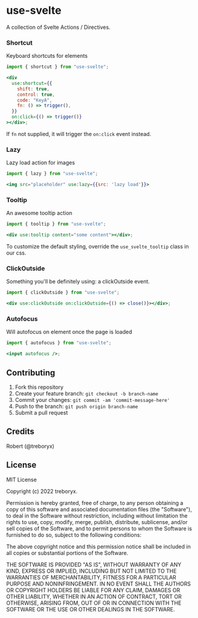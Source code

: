 # use-svelte

A collection of Svelte Actions / Directives.

### **Shortcut**

Keyboard shortcuts for elements

```jsx
import { shortcut } from "use-svelte";

<div
  use:shortcut={{
    shift: true,
    control: true,
    code: "KeyA",
    fn: () => trigger(),
  }}
  on:click={() => trigger()}
></div>;
```

If `fn` not supplied, it will trigger the `on:click` event instead.

### **Lazy**

Lazy load action for images

```jsx
import { lazy } from "use-svelte";

<img src="placeholder" use:lazy={{src: 'lazy load'}}>
```

### **Tooltip**

An awesome tooltip action

```jsx
import { tooltip } from "use-svelte";

<div use:tooltip content="some content"></div>;
```

To customize the default styling, override the `use_svelte_tooltip` class in our css.

### **ClickOutside**

Something you'll be definitely using: a clickOutside event.

```jsx
import { clickOutside } from "use-svelte";

<div use:clickOutside on:clickOutside={() => close()}></div>;
```

### **Autofocus**

Will autofocus on element once the page is loaded

```jsx
import { autofocus } from "use-svelte";

<input autofocus />;
```

## Contributing

1. Fork this repository
2. Create your feature branch: `git checkout -b branch-name`
3. Commit your changes: `git commit -am 'commit-message-here'`
4. Push to the branch: `git push origin branch-name`
5. Submit a pull request

## Credits

Robert (@treboryx)

## License

MIT License

Copyright (c) 2022 treboryx.

Permission is hereby granted, free of charge, to any person obtaining a copy
of this software and associated documentation files (the "Software"), to deal
in the Software without restriction, including without limitation the rights
to use, copy, modify, merge, publish, distribute, sublicense, and/or sell
copies of the Software, and to permit persons to whom the Software is
furnished to do so, subject to the following conditions:

The above copyright notice and this permission notice shall be included in all
copies or substantial portions of the Software.

THE SOFTWARE IS PROVIDED "AS IS", WITHOUT WARRANTY OF ANY KIND, EXPRESS OR
IMPLIED, INCLUDING BUT NOT LIMITED TO THE WARRANTIES OF MERCHANTABILITY,
FITNESS FOR A PARTICULAR PURPOSE AND NONINFRINGEMENT. IN NO EVENT SHALL THE
AUTHORS OR COPYRIGHT HOLDERS BE LIABLE FOR ANY CLAIM, DAMAGES OR OTHER
LIABILITY, WHETHER IN AN ACTION OF CONTRACT, TORT OR OTHERWISE, ARISING FROM,
OUT OF OR IN CONNECTION WITH THE SOFTWARE OR THE USE OR OTHER DEALINGS IN THE
SOFTWARE.
